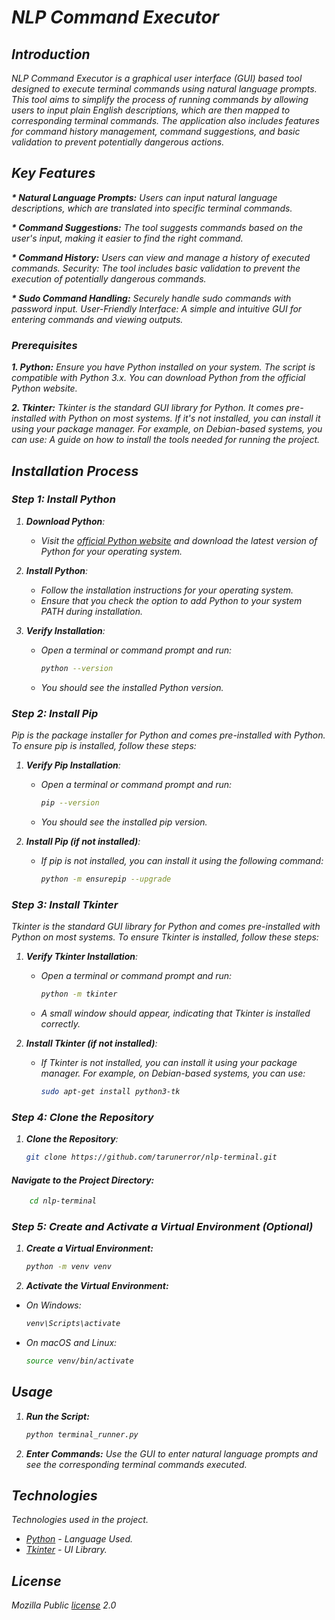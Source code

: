 # <i> NLP Command Executor

## Introduction

NLP Command Executor is a graphical user interface (GUI) based tool designed to execute terminal commands using natural language prompts. This tool aims to simplify the process of running commands by allowing users to input plain English descriptions, which are then mapped to corresponding terminal commands. The application also includes features for command history management, command suggestions, and basic validation to prevent potentially dangerous actions.

## Key Features
<b> * Natural Language Prompts:</b> Users can input natural language descriptions, which are translated into specific terminal commands.

<b> * Command Suggestions:</b> The tool suggests commands based on the user's input, making it easier to find the right command.

<b> * Command History:</b> Users can view and manage a history of executed commands.
Security: The tool includes basic validation to prevent the execution of potentially dangerous commands.

<b> * Sudo Command Handling:</b> Securely handle sudo commands with password input.
User-Friendly Interface: A simple and intuitive GUI for entering commands and viewing outputs.

### Prerequisites

<b>1. Python:</b>  Ensure you have Python installed on your system. The script is compatible with Python 3.x.
                               You can download Python from the official Python website.

<b>2. Tkinter:</b> Tkinter is the standard GUI library for Python. It comes pre-installed with Python on most systems.
If it's not installed, you can install it using your package manager. For example, on Debian-based systems, you can use:
_A guide on how to install the tools needed for running the project._

## Installation Process
### Step 1: Install Python

1. **Download Python**:
   - Visit the [official Python website](https://www.python.org/downloads/) and download the latest version of Python for your operating system.

2. **Install Python**:
   - Follow the installation instructions for your operating system.
   - Ensure that you check the option to add Python to your system PATH during installation.

3. **Verify Installation**:
   - Open a terminal or command prompt and run:
     ```sh
     python --version
     ```
   - You should see the installed Python version.

### Step 2: Install Pip

Pip is the package installer for Python and comes pre-installed with Python. To ensure pip is installed, follow these steps:

1. **Verify Pip Installation**:
   - Open a terminal or command prompt and run:
     ```sh
     pip --version
     ```
   - You should see the installed pip version.

2. **Install Pip (if not installed)**:
   - If pip is not installed, you can install it using the following command:
     ```sh
     python -m ensurepip --upgrade
     ```

### Step 3: Install Tkinter

Tkinter is the standard GUI library for Python and comes pre-installed with Python on most systems. To ensure Tkinter is installed, follow these steps:

1. **Verify Tkinter Installation**:
   - Open a terminal or command prompt and run:
     ```sh
     python -m tkinter
     ```
   - A small window should appear, indicating that Tkinter is installed correctly.

2. **Install Tkinter (if not installed)**:
   - If Tkinter is not installed, you can install it using your package manager. For example, on Debian-based systems, you can use:
     ```sh
     sudo apt-get install python3-tk
     ```

### Step 4: Clone the Repository

1. **Clone the Repository**:
   ```sh
   git clone https://github.com/tarunerror/nlp-terminal.git

#### Navigate to the Project Directory:
 ```sh
     cd nlp-terminal
   ```

### Step 5: Create and Activate a Virtual Environment (Optional)
1. **Create a Virtual Environment:**

     ```sh
     python -m venv venv
     ```


2. **Activate the Virtual Environment:**

- On Windows:
     ```sh
    venv\Scripts\activate
     ```


- On macOS and Linux:

     ```sh
    source venv/bin/activate
     ```

## Usage
1. **Run the Script:**

     ```sh
    python terminal_runner.py
     ```


2. **Enter Commands:** Use the GUI to enter natural language prompts and see the corresponding terminal commands executed.

## Technologies

_Technologies used in the project._ 
* [Python](https://www.python.org/) - Language Used.
* [Tkinter](https://docs.python.org/3/library/tkinter.html) - UI Library.

## License
Mozilla Public [license](https://github.com/tarunerror/nlp-terminal/blob/main/LICENSE) 2.0

</i>
